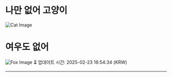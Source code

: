
# 나만 없어 고양이

![Cat Image](https://cdn2.thecatapi.com/images/398.jpg)

# 여우도 없어
![Fox Image](https://randomfox.ca/images/103.jpg)
⏳ 업데이트 시간: 2025-02-23 16:54:34 (KRW)

---
